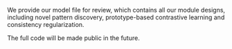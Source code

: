 We provide our model file for review, which contains all our module designs, including novel pattern discovery, prototype-based contrastive learning and consistency regularization.

The full code will be made public in the future.
